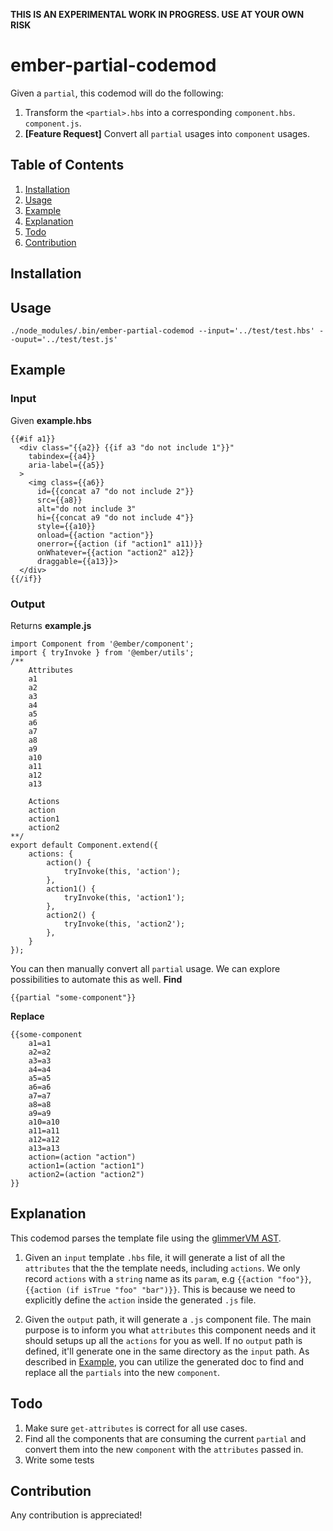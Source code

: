**THIS IS AN EXPERIMENTAL WORK IN PROGRESS. USE AT YOUR OWN RISK**

# ember-partial-codemod #
Given a `partial`, this codemod will do the following:
1. Transform the `<partial>.hbs` into a corresponding `component.hbs`. `component.js`.
2. **[Feature Request]** Convert all `partial` usages into `component` usages.

## Table of Contents ##
1. [Installation](#installation)
2. [Usage](#usage)
3. [Example](#example)
3. [Explanation](#explanation)
4. [Todo](#todo)
5. [Contribution](#contribution)

## Installation ##

## Usage ##

```
./node_modules/.bin/ember-partial-codemod --input='../test/test.hbs' --ouput='../test/test.js'
```
## Example ##
### Input ###
Given **example.hbs**
```
{{#if a1}}
  <div class="{{a2}} {{if a3 "do not include 1"}}"
    tabindex={{a4}}
    aria-label={{a5}}
  >
    <img class={{a6}}
      id={{concat a7 "do not include 2"}}
      src={{a8}}
      alt="do not include 3"
      hi={{concat a9 "do not include 4"}}
      style={{a10}}
      onload={{action "action"}}
      onerror={{action (if "action1" a11)}}
      onWhatever={{action "action2" a12}}
      draggable={{a13}}>
  </div>
{{/if}}
```
### Output ###
Returns **example.js**
```
import Component from '@ember/component';
import { tryInvoke } from '@ember/utils';
/**
	Attributes
	a1
	a2
	a3
	a4
	a5
	a6
	a7
	a8
	a9
	a10
	a11
	a12
	a13

	Actions
	action
	action1
	action2
**/
export default Component.extend({
	actions: {
		action() {
			tryInvoke(this, 'action');
		},
		action1() {
			tryInvoke(this, 'action1');
		},
		action2() {
			tryInvoke(this, 'action2');
		},
	}
});
```

You can then manually convert all `partial` usage.
We can explore possibilities to automate this as well.
**Find**
```
{{partial "some-component"}}
```
**Replace**
```
{{some-component
	a1=a1
	a2=a2
	a3=a3
	a4=a4
	a5=a5
	a6=a6
	a7=a7
	a8=a8
	a9=a9
	a10=a10
	a11=a11
	a12=a12
	a13=a13
	action=(action "action")
	action1=(action "action1")
	action2=(action "action2")
}}
```



## Explanation ##
This codemod parses the template file using the [glimmerVM AST](https://github.com/glimmerjs/glimmer-vm).

1. Given an `input` template `.hbs` file, it will generate a list of all the `attributes` that the the template needs, including `actions`.
We only record `actions` with a `string` name as its `param`, e.g
`{{action "foo"}}`, `{{action (if isTrue "foo" "bar")}}`.
This is because we need to explicitly define the `action` inside the generated `.js` file.

2. Given the `output` path, it will generate a `.js` component file. The main purpose is to inform you what `attributes` this component needs and it should setups up all the `actions` for you as well.
If no `output` path is defined, it'll generate one in the same directory as the `input` path.
As described in [Example](#Example), you can utilize the generated doc to find and replace all the `partials` into the new `component`.

## Todo ##
1. Make sure `get-attributes` is correct for all use cases.
2. Find all the components that are consuming the current `partial` and convert them into the new `component` with the `attributes` passed in.
3. Write some tests

## Contribution ##
Any contribution is appreciated!